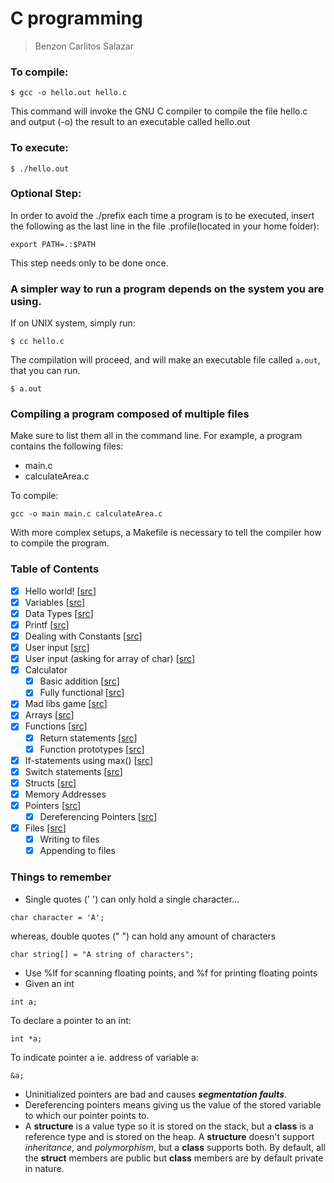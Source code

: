 # C programming

> Benzon Carlitos Salazar

### To compile:
<code>$ gcc -o hello.out hello.c</code>

This command will invoke the GNU C compiler to compile the file hello.c and output (-o) the result to an executable called hello.out

### To execute:
<code>$ ./hello.out</code>

### Optional Step:
In order to avoid the ./prefix each time a program is to be executed, insert the following as the last line in the file .profile(located in your home folder):

<code>export PATH=.:$PATH</code>
	
This step needs only to be done once.

<h3>A simpler way to run a program depends on the system you are using.</h3>
If on UNIX system, simply run:

<code>$ cc hello.c</code>

The compilation will proceed, and will make an executable file called `a.out`, that you can run.

<code>$ a.out</code>

### Compiling a program composed of multiple files
Make sure to list them all in the command line. For example, a program contains the following files:
- main.c
- calculateArea.c

To compile:

<code>gcc -o main main.c calculateArea.c</code>

With more complex setups, a Makefile is necessary to tell the compiler how to compile the program.

### Table of Contents
- [x] Hello world! [[src](./GiraffeAcademy/src/HelloWorld.c)]
- [x] Variables [[src](./GiraffeAcademy/src/Variables.c)]
- [x] Data Types [[src](./GiraffeAcademy/src/DataTypes.c)]
- [x] Printf [[src](./GiraffeAcademy/src/PrintFunction.c)]
- [x] Dealing with Constants [[src](./GiraffeAcademy/src/Constants.c)]
- [x] User input [[src](./GiraffeAcademy/src/UserInput.c)]
- [x] User input (asking for array of char) [[src](./GiraffeAcademy/src/UserInput2.c)]
- [x] Calculator 
	- [x] Basic addition [[src](./GiraffeAcademy/src/Calculator.c)]
	- [x] Fully functional [[src](./GiraffeAcademy/src/Calculator2.c)]
- [x] Mad libs game [[src](./GiraffeAcademy/src/Madlibs.c)]
- [x] Arrays [[src](./GiraffeAcademy/src/Arrays.c)]
- [x] Functions [[src](./GiraffeAcademy/src/Functions.c)]
	- [x] Return statements [[src](./GiraffeAcademy/src/ReturnStatements.c)]
	- [x] Function prototypes [[src](./GiraffeAcademy/src/ReturnStatements.c)]
- [x] If-statements using max() [[src](./GiraffeAcademy/src/If_Max.c)]
- [x] Switch statements [[src](./GiraffeAcademy/src/SwitchStatements.c)]
- [x] Structs [[src](./GiraffeAcademy/src/Structs.c)]
- [x] Memory Addresses
- [x] Pointers [[src](./GiraffeAcademy/src/Pointers.c)]
	- [x] Dereferencing Pointers [[src](./GiraffeAcademy/src/DereferencePointers.c)]
- [x] Files [[src](./GiraffeAcademy/src/Files/Employees.c)]
	- [x] Writing to files
	- [x] Appending to files

### Things to remember
- Single quotes (' ') can only hold a single character...
```
char character = 'A';
```
whereas, double quotes (" ") can hold any amount of characters
```
char string[] = "A string of characters";
```
- Use %lf for scanning floating points, and %f for printing floating points
- Given an int
```
int a;
```
To declare a pointer to an int:
```
int *a;
```
To indicate pointer a ie. address of variable a:
```
&a;
```
- Uninitialized pointers are bad and causes ***segmentation faults***.
- Dereferencing pointers means giving us the value of the stored variable to which our pointer points to.
- A **structure** is a value type so it is stored on the stack, but a **class** is a reference type and is stored on the heap. A **structure** doesn't support *inheritance*, and *polymorphism*, but a **class** supports both. By default, all the **struct** members are public but **class** members are by default private in nature.